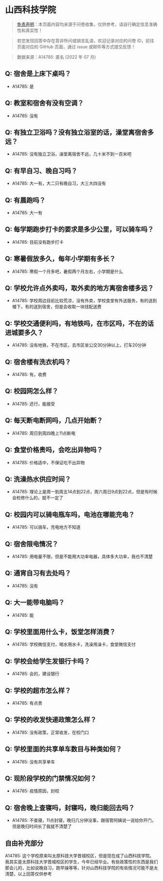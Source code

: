 # 山西科技学院

> [免责声明](https://colleges.chat/#_3)：本页面内容均来源于问卷收集，仅供参考，请自行确定信息准确性和真实性！

> 若您发现回答中存在答非所问或胡言乱语，欢迎记录对应的问卷 ID，前往页面对应的 GitHub 页面，通过 issue 或邮件等方式提交反馈！

> 数据来源：A14785: 匿名 (2022 年 07 月)

## Q: 宿舍是上床下桌吗？

- A14785: 是

## Q: 教室和宿舍有没有空调？

- A14785: 没有

## Q: 有独立卫浴吗？没有独立浴室的话，澡堂离宿舍多远？

- A14785: 没有独立卫浴，澡堂离宿舍不远，几十米不到一百米吧

## Q: 有早自习、晚自习吗？

- A14785: 大一有，大二只有晚自习，大三大四没有

## Q: 有晨跑吗？

- A14785: 大一有

## Q: 每学期跑步打卡的要求是多少公里，可以骑车吗？

- A14785: 目前没有跑步打卡

## Q: 寒暑假放多久，每年小学期有多长？

- A14785: 寒假一个月多吧，暑假两个月左右，小学期是什么

## Q: 学校允许点外卖吗，取外卖的地方离宿舍楼多远？

- A14785: 学校周边目前比较荒凉，没有外卖，学校食堂有外送服务，有的送到楼下，有的送到宿舍，但是会收取一块钱配送费

## Q: 学校交通便利吗，有地铁吗，在市区吗，不在的话进城要多久？

- A14785: 没有地铁，不在市区，去市区坐公交30分钟以上，打车20分钟

## Q: 宿舍楼有洗衣机吗？

- A14785: 有，收费

## Q: 校园网怎么样？

- A14785: 还行，能接受

## Q: 每天断电断网吗，几点开始断？

- A14785: 周日到周四晚上11点断电

## Q: 食堂价格贵吗，会吃出异物吗？

- A14785: 价格适中，不保证吃不出异物

## Q: 洗澡热水供应时间？

- A14785: 理论上是周一到周五14点到22点，周六周日9点到22点，但是有时候会检修什么的，就不一定了

## Q: 校园内可以骑电瓶车吗，电池在哪能充电？

- A14785: 可以骑车，充电地方不知道

## Q: 宿舍限电情况？

- A14785: 用电量不限，但是不能用大功率电器，具体多大功率，我也不清楚

## Q: 通宵自习有去处吗？

- A14785: 没有

## Q: 大一能带电脑吗？

- A14785: 能

## Q: 学校里面用什么卡，饭堂怎样消费？

- A14785: 学校微信支付，喝水用水卡，洗澡用澡卡，食堂微信支付

## Q: 学校会给学生发银行卡吗？

- A14785: 会的，建设银行

## Q: 学校的超市怎么样？

- A14785: 有点贵

## Q: 学校的收发快递政策怎么样？

- A14785: 没有政策，正常收发，在校门口

## Q: 学校里面的共享单车数目与种类如何？

- A14785: 没有共享单车

## Q: 现阶段学校的门禁情况如何？

- A14785: 疫情原因，封校

## Q: 宿舍晚上查寝吗，封寝吗，晚归能回去吗？

- A14785: 不查寝，11点封寝，晚归几分钟没事，跟宿管阿姨说一说给你开门，但是晚归时间长了我就不清楚了

## 自由补充部分

A14785: 这个学校原来叫太原科技大学晋城校区，但是现在成了山西科技学院。我其实是太原科技大学晋城校区的学生，今年已经毕业。有些政策性的东西是我们那会儿的，比如说晚自习，跑早操等等，针对山西科技学院的有些情况可能不是太清楚，以上回答仅供参考